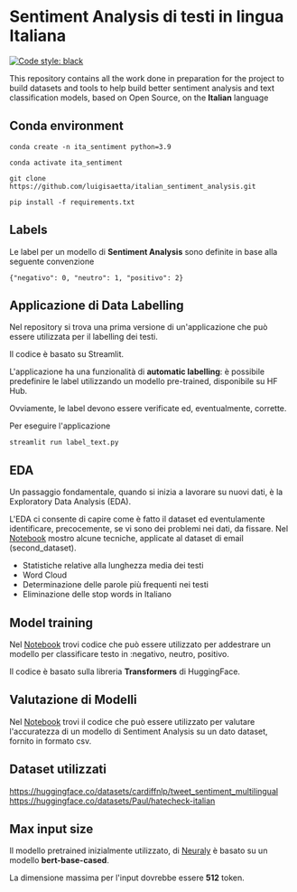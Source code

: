 # Sentiment Analysis di testi in lingua Italiana
[![Code style: black](https://img.shields.io/badge/code%20style-black-000000.svg)](https://github.com/psf/black)

This repository contains all the work done in preparation for the project to build datasets and tools to help build better sentiment 
analysis and text classification models, based on Open Source, on the **Italian** language

## Conda environment
```
conda create -n ita_sentiment python=3.9
```
```
conda activate ita_sentiment
```
```
git clone https://github.com/luigisaetta/italian_sentiment_analysis.git
```
```
pip install -f requirements.txt
```
## Labels
Le label per un modello di **Sentiment Analysis** sono definite in base alla seguente convenzione
```
{"negativo": 0, "neutro": 1, "positivo": 2}
```
## Applicazione di Data Labelling
Nel repository si trova una prima versione di un'applicazione che può essere utilizzata per il labelling dei testi.

Il codice è basato su Streamlit.

L'applicazione ha una funzionalità di **automatic labelling**: è possibile predefinire le label utilizzando un 
modello pre-trained, disponibile su HF Hub.

Ovviamente, le label devono essere verificate ed, eventualmente, corrette.

Per eseguire l'applicazione
```
streamlit run label_text.py
```
## EDA
Un passaggio fondamentale, quando si inizia a lavorare su nuovi dati, è la Exploratory Data Analysis (EDA).

L'EDA ci consente di capire come è fatto il dataset ed eventulamente identificare, precocemente, se vi sono dei problemi 
nei dati, da fissare.
Nel [Notebook](./eda_dataset.ipynb) mostro alcune tecniche, applicate al dataset di email (second_dataset).
* Statistiche relative alla lunghezza media dei testi
* Word Cloud
* Determinazione delle parole più frequenti nei testi
* Eliminazione delle stop words in Italiano
## Model training
Nel [Notebook](./fine_tune_sentiment.ipynb) trovi codice che può essere utilizzato per addestrare un modello per classificare 
testo in :negativo, neutro, positivo.

Il codice è basato sulla libreria **Transformers** di HuggingFace.
## Valutazione di Modelli
Nel [Notebook](./compute_accuracy.ipynb) trovi il codice che può essere utilizzato per valutare 
l'accuratezza di un modello di Sentiment Analysis su un dato dataset, fornito in formato csv.
## Dataset utilizzati
https://huggingface.co/datasets/cardiffnlp/tweet_sentiment_multilingual
https://huggingface.co/datasets/Paul/hatecheck-italian

## Max input size
Il modello pretrained inizialmente utilizzato, di 
[Neuraly](https://huggingface.co/neuraly/bert-base-italian-cased-sentiment) è basato su un modello 
**bert-base-cased**.

La dimensione massima per l'input dovrebbe essere **512** token.
